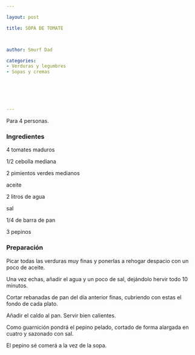 ```yaml
---

layout: post

title: SOPA DE TOMATE



author: Smurf Dad

categories:
- Verduras y legumbres
- Sopas y cremas






---
```


Para 4 personas.

<h3>Ingredientes</h3>

4 tomates maduros

1/2 cebolla mediana

2 pimientos verdes medianos

aceite

2 litros de agua

sal

1/4 de barra de pan

3 pepinos

<h3>Preparación</h3>

Picar todas las verduras muy finas y ponerlas a rehogar despacio con un poco de aceite.

Una vez echas, añadir el agua y un poco de sal, dejándolo hervir todo 10 minutos.

Cortar rebanadas de pan del día anterior finas, cubriendo con estas el fondo de cada plato.

Añadir el caldo al pan. Servir bien calientes.

Como guarnición pondrá el pepino pelado, cortado de forma alargada en cuatro y sazonado con sal.

El pepino sé comerá a la vez de la sopa.